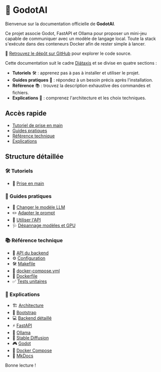 # 🤖 GodotAI

Bienvenue sur la documentation officielle de **GodotAI**.

Ce projet associe Godot, FastAPI et Ollama pour proposer un mini-jeu capable de communiquer avec un modèle de langage local. Toute la stack s'exécute dans des conteneurs Docker afin de rester simple à lancer.

🌟 [Retrouvez le dépôt sur GitHub](https://github.com/EZPK/GodotAI/) pour explorer le code source.

Cette documentation suit le cadre [Diátaxis](https://diataxis.fr/) et se divise en quatre sections :

- **Tutoriels** 🛠️ : apprenez pas à pas à installer et utiliser le projet.
- **Guides pratiques** 🧰 : répondez à un besoin précis après l'installation.
- **Référence** 📚 : trouvez la description exhaustive des commandes et fichiers.
- **Explications** 🧩 : comprenez l'architecture et les choix techniques.

## Accès rapide

- [Tutoriel de prise en main](tutoriels/premiers-pas.md)
- [Guides pratiques](guides/index.md)
- [Référence technique](reference/index.md)
- [Explications](explications/architecture.md)

## Structure détaillée

### 🛠️ Tutoriels
- 🚀 [Prise en main](tutoriels/premiers-pas.md)

### 🧰 Guides pratiques
- 🔄 [Changer le modèle LLM](guides/changer-modele.md)
- ✏️ [Adapter le prompt](guides/adapter-prompt.md)
- 📡 [Utiliser l'API](guides/utiliser-api.md)
- 🩺 [Dépannage modèles et GPU](guides/depannage-modeles-gpu.md)

### 📚 Référence technique
- 🔗 [API du backend](reference/api-backend.md)
- ⚙️ [Configuration](reference/configuration.md)
- 🛠️ [Makefile](reference/makefile.md)
- 🐳 [docker-compose.yml](reference/docker-compose-yml.md)
- 📄 [Dockerfile](reference/dockerfile.md)
- ✅ [Tests unitaires](reference/tests-unitaires.md)

### 🧩 Explications
- 🏗️ [Architecture](explications/architecture.md)
- 🚀 [Bootstrap](explications/bootstrap.md)
- 💻 [Backend détaillé](explications/backend.md)
- ⚡ [FastAPI](explications/fastapi.md)
- 🤖 [Ollama](explications/ollama.md)
- 🎨 [Stable Diffusion](explications/stable-diffusion.md)
- 🎮 [Godot](explications/godot.md)
- 🐋 [Docker Compose](explications/docker-compose.md)
- 📖 [MkDocs](explications/mkdocs.md)

Bonne lecture !
